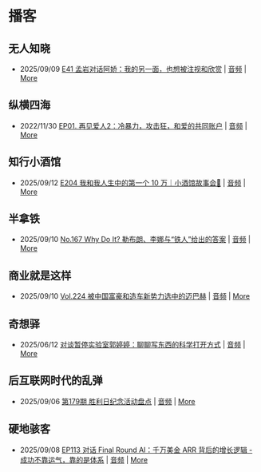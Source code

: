 # 播客

## 无人知晓
- 2025/09/09 [E41 孟岩对话阿娇：我的另一面，也想被注视和欣赏](https://www.xiaoyuzhoufm.com/episode/68bfcc2c9eb4a49300876f19) | [音频](https://dts-api.xiaoyuzhoufm.com/track/611719d3cb0b82e1df0ad29e/68bfcc2c9eb4a49300876f19/media.xyzcdn.net/611719d3cb0b82e1df0ad29e/lnDBqwDZpOI_yE-KjG76ffvJUE0h.m4a) | [More](channels/%E6%97%A0%E4%BA%BA%E7%9F%A5%E6%99%93.md)

## 纵横四海
- 2022/11/30 [EP01. 再见爱人2：冷暴力，攻击狂，和爱的共同账户](https://www.ximalaya.com/sound/592716797) | [音频](https://aod.cos.tx.xmcdn.com/storages/26c6-audiofreehighqps/E9/4E/GKwRIUEHXOodAq7-QQHYdhCw-aacv2-48K.m4a) | [More](channels/%E7%BA%B5%E6%A8%AA%E5%9B%9B%E6%B5%B7.md)

## 知行小酒馆
- 2025/09/12 [E204 我和我人生中的第一个 10 万｜小酒馆故事会🍻](https://www.xiaoyuzhoufm.com/episode/68c3c55c2c82c9dccaff6867) | [音频](https://dts-api.xiaoyuzhoufm.com/track/6013f9f58e2f7ee375cf4216/68c3c55c2c82c9dccaff6867/media.xyzcdn.net/6013f9f58e2f7ee375cf4216/lu3FDVtiiQRRfTzPfsC3mt0Bzgti.m4a) | [More](channels/%E7%9F%A5%E8%A1%8C%E5%B0%8F%E9%85%92%E9%A6%86.md)

## 半拿铁
- 2025/09/10 [No.167 Why Do It? 勒布朗、李娜与“铁人”给出的答案](https://www.ximalaya.com/sound/909950397) | [音频](https://tk.wavpub.com/WPDL_aNmbAKTNqDUqXGugZAtGszktSwfZCzWLBFcxGMfCfRxHxZKckPYkEtArqq-e2.m4a) | [More](channels/%E5%8D%8A%E6%8B%BF%E9%93%81.md)

## 商业就是这样
- 2025/09/10 [Vol.224 被中国富豪和造车新势力选中的迈巴赫](https://www.ximalaya.com/sound/910003296) | [音频](https://aod.cos.tx.xmcdn.com/storages/17c0-audiofreehighqps/0E/49/GKwRIW4Ml0biAQnVYgQM0Xca.m4a) | [More](channels/%E5%95%86%E4%B8%9A%E5%B0%B1%E6%98%AF%E8%BF%99%E6%A0%B7.md)

## 奇想驿
- 2025/06/12 [对谈暂停实验室郭婷婷：聊聊写东西的科学打开方式](https://www.xiaoyuzhoufm.com/episode/684adc56574f065721d5960c) | [音频](https://dts-api.xiaoyuzhoufm.com/track/6034daea97755b8fc9c66480/684adc56574f065721d5960c/media.xyzcdn.net/6034daea97755b8fc9c66480/lsg_JvFtGZ36OBuiTLgzYxJmHHUx.m4a) | [More](channels/%E5%A5%87%E6%83%B3%E9%A9%BF.md)

## 后互联网时代的乱弹
- 2025/09/06 [第179期 胜利日纪念活动盘点](https://hosting.wavpub.cn/pie/ep179/) | [音频](https://tk.wavpub.com/WPDL_ZxeVBxqcNwBSdcwVPaWbwUNHrzCRvjWhkQWVyPuTQkZrBQNnkjXkPtEwaP-bd.mp3) | [More](channels/%E5%90%8E%E4%BA%92%E8%81%94%E7%BD%91%E6%97%B6%E4%BB%A3%E7%9A%84%E4%B9%B1%E5%BC%B9.md)

## 硬地骇客
- 2025/09/08 [EP113 对话 Final Round AI：千万美金 ARR 背后的增长逻辑 - 成功不靠运气，靠的是体系](https://www.xiaoyuzhoufm.com/episode/68bed88f9eb4a493006a0999) | [音频](https://dts-api.xiaoyuzhoufm.com/track/640ee2438be5d40013fe4a87/68bed88f9eb4a493006a0999/media.xyzcdn.net/640ee2438be5d40013fe4a87/lgiok-m9_icd0BLAqYFNipn6aRUJ.m4a) | [More](channels/%E7%A1%AC%E5%9C%B0%E9%AA%87%E5%AE%A2.md)

